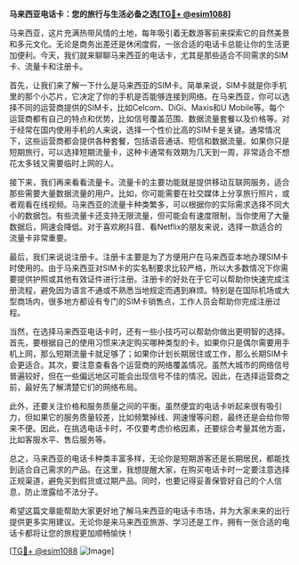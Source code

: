**马来西亚电话卡：您的旅行与生活必备之选[[TG💪+ @esim1088](https://t.me/s/esim1088)]**

马来西亚，这片充满热带风情的土地，每年吸引着无数游客前来探索它的自然美景和多元文化。无论是商务出差还是休闲度假，一张合适的电话卡总能让你的生活更加便利。今天，我们就来聊聊马来西亚的电话卡，尤其是那些适合不同需求的SIM卡、流量卡和注册卡。

首先，让我们来了解一下什么是马来西亚的SIM卡。简单来说，SIM卡就是你手机里的那个小芯片，它决定了你的手机是否能够连接到网络。在马来西亚，你可以选择不同的运营商提供的SIM卡，比如Celcom、DiGi、Maxis和U Mobile等。每个运营商都有自己的特点和优势，比如信号覆盖范围、数据流量套餐以及价格等。对于经常在国内使用手机的人来说，选择一个性价比高的SIM卡是关键。通常情况下，这些运营商都会提供各种套餐，包括语音通话、短信和数据流量。如果你只是短期旅行，可以选择短期流量卡，这种卡通常有效期为几天到一周，非常适合不想花太多钱又需要临时上网的人。

接下来，我们再来看看流量卡。流量卡的主要功能就是提供移动互联网服务，适合那些需要大量数据流量的用户。比如，你可能需要在社交媒体上分享旅行照片，或者观看在线视频。马来西亚的流量卡种类繁多，可以根据你的实际需求选择不同大小的数据包。有些流量卡还支持无限流量，但可能会有速度限制，当你使用了大量数据后，网速会降低。对于喜欢刷抖音、看Netflix的朋友来说，选择一款适合的流量卡非常重要。

最后，我们来说说注册卡。注册卡主要是为了方便用户在马来西亚本地办理SIM卡时使用的。由于马来西亚对SIM卡的实名制要求比较严格，所以大多数情况下你需要提供护照或其他有效证件进行注册。注册卡的好处在于它可以帮助你快速完成注册流程，避免因为语言不通或不熟悉当地规定而遇到麻烦。特别是在国际机场或大型商场内，很多地方都设有专门的SIM卡销售点，工作人员会帮助你完成注册过程。

当然，在选择马来西亚电话卡时，还有一些小技巧可以帮助你做出更明智的选择。首先，要根据自己的使用习惯来决定购买哪种类型的卡。如果你只是偶尔需要用手机上网，那么短期流量卡就足够了；如果你计划长期居住或工作，那么长期SIM卡会更适合。其次，要注意查看各个运营商的网络覆盖情况。虽然大城市的网络信号普遍较好，但在一些偏远地区可能会出现信号不佳的情况。因此，在选择运营商之前，最好先了解清楚它们的网络布局。

此外，还要关注价格和服务质量之间的平衡。虽然便宜的电话卡听起来很有吸引力，但如果它的服务质量较差，比如频繁掉线、网速慢等问题，最终还是会给你带来不便。因此，在挑选电话卡时，不仅要考虑价格因素，还要综合考量其他方面，比如客服水平、售后服务等。

总之，马来西亚的电话卡种类丰富多样，无论你是短期游客还是长期居民，都能找到适合自己需求的产品。在这里，我想提醒大家，在购买电话卡时一定要注意选择正规渠道，避免买到假货或过期产品。同时，也要记得妥善保管好自己的个人信息，防止泄露给不法分子。

希望这篇文章能帮助大家更好地了解马来西亚的电话卡市场，并为大家未来的出行提供更多实用建议。无论你是来马来西亚旅游、学习还是工作，拥有一张合适的电话卡都将让您的旅程更加顺畅愉快！

[[TG💪+ @esim1088](https://t.me/s/esim1088) ![Image](https://i.postimg.cc/4NQfJmqS/Snipaste-2025-05-13-00-14-12.png)]